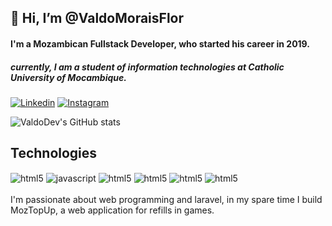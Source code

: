## 👋 Hi, I’m @ValdoMoraisFlor 
#### I'm a Mozambican Fullstack Developer, who started his career in 2019.
##### currently, I am a student of information technologies at Catholic University of Mocambique.
 [![Linkedin](	https://img.shields.io/badge/LinkedIn-0077B5?style=for-the-badge&logo=linkedin&logoColor=white)](https://www.linkedin.com/in/valdoflor/)
 [![Instagram](https://img.shields.io/badge/Instagram-E4405F?style=for-the-badge&logo=instagram&logoColor=white)](https://www.instagram.com/valdomoraisflor/)
 
 ![ValdoDev's GitHub stats](https://github-readme-stats.vercel.app/api?username=ValdoMorais&show_icons=true&theme=transparent)
 
 
## Technologies 

<div style="display: inline_block">
  <img align="center" alt="html5" src="https://img.shields.io/badge/HTML5-E34F26?style=for-the-badge&logo=html5&logoColor=white" />
  <img align="center" alt="javascript" src="https://img.shields.io/badge/JavaScript-323330?style=for-the-badge&logo=javascript&logoColor=F7DF1E" />
  <img align="center" alt="html5" src="https://img.shields.io/badge/PHP-777BB4?style=for-the-badge&logo=php&logoColor=white"/>
  <img align="center" alt="html5" src="https://img.shields.io/badge/CSS3-1572B6?style=for-the-badge&logo=css3&logoColor=white" />
  <img align="center" alt="html5" src="https://img.shields.io/badge/C%23-239120?style=for-the-badge&logo=c-sharp&logoColor=white" />
  <img align="center" alt="html5" src="https://img.shields.io/badge/Laravel-FF2D20?style=for-the-badge&logo=laravel&logoColor=white" /> <br/>
</div>
</br>
  I'm passionate about web programming and laravel, in my spare time I build MozTopUp, a web application for refills in games.
  
<!---
ValdoMoraisFlor/ValdoMoraisFlor is a ✨ special ✨ repository because its `README.md` (this file) appears on your GitHub profile.
You can click the Preview link to take a look at your changes.
--->
